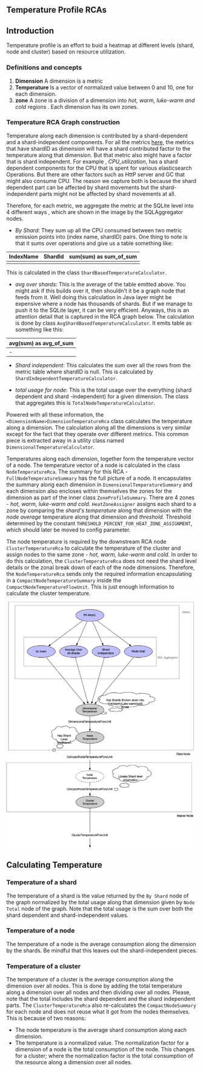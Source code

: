 Temperature Profile RCAs
---

## Introduction
Temperature profile is an effort to buid a heatmap at different levels (shard,
node and cluster) based on resource utilization.

### Definitions and concepts
 1. **Dimension** A dimension is a metric
 1. **Temperature** Is a vector of normalized value between 0 and 10, one for each dimension.
 1. **zone** A zone is a division of a dimension into _hot, warm, luke-warm and cold_ regions
 . Each dimension has its own zones. 
 


### Temperature RCA Graph construction
Temperature along each dimension is contributed by a shard-dependent and a shard-independent
 components. For all the metrics
 [here](https://opendistro.github.io/for-elasticsearch-docs/docs/pa/reference/), the metrics that
 have shardID as dimension will have a shard contributed factor to the temperature along that
 dimension. But that metric also might have a factor that is shard independent. For example
 , _CPU_utilization_, has a shard dependent components for the CPU that is spent for various
 elasticsearch Operations. But there are other factors such as HttP server and GC that might
 also consume CPU. The reason we capture both is because the shard dependent part can be affected
 by shard movements but the shard-independent parts might not be affected by shard movements at
 all.
 
 Therefore, for each metric, we aggregate the metric at the SQLite level into 4 different ways
 , which are shown in the image by the SQLAggregator nodes.
  - _By Shard_: They sum up all the CPU consumed between two metric emission points into
  (index name, shardID) pairs. One thing to note is that it sums over operations and give us a table
  something like:
  
  | IndexName | ShardId |  sum(sum) as sum_of_sum |
  |-----------|---------|-------------------------|
  |           |         |                         |
  This is calculated in the class `ShardBasedTemperatureCalculator`.
  
  - _avg over shards_:  This is the average of the table emitted above. You might ask if this
  builds over it, then shouldn't it be a graph node that feeds from it. Well doing this
  calculation in Java layer might be expensive where a node has thousands of shards. But if we
  manage to push it to the SQLite layer, it can be very efficient. Anyways, this is an
  attention detail that is captured in the RCA graph below. The calculation is done
  by class `AvgShardBasedTemperatureCalculator`.
  It emits table as something like this:
  
|  avg(sum) as avg_of_sum |
|-------------------------|
|            -            |

- _Shard independent_: This calculates the sum over all the rows from the metric table where
 shardID is null. This is calculated by `ShardIndependentTemperatureCalculator`.
 
- _total usage for node_: This is the total usage over the everything (shard dependent and shard
-independent) for a given dimension. The class that aggregates this is
 `TotalNodeTemperatureCalculator`.
 
Powered with all these information, the `<DimensionName>DimensionTemperatureRca` class calculates
the temperature along a dimension. The calculation along all the dimensions is very similar except
for the fact that they operate over different metrics. This common piece is extracted away in a
utility class named `DimensionalTemperatureCalculator`.  

Temperatures along each dimension, together form the temperature vector of a node. The
temperature vector of a node is calculated in the class `NodeTemperatureRca`. The summary for
this RCA - `FullNodeTemperatureSummary` has the full picture of a node. It encapsulates the
summary along each dimension in `DimensionalTemperatureSummary` and each dimension also
encloses within themselves the zones for the dimension as part of the inner class 
`ZoneProfileSummary`. There are 4 zones - _hot, warm, luke-warm and cold_. `HeatZoneAssigner`
assigns each shard to a zone by comparing the _shard's temperature_ along that dimension with the
_node average_ temperature along that dimension and _threshold_. Threshold determined by the
constant `THRESHOLD_PERCENT_FOR_HEAT_ZONE_ASSIGNMENT`, which should later be moved to config 
parameter.

The node temperature is required by the downstream RCA node `ClusterTemperatureRca` to calculate
the temperature of the cluster and assign nodes to the same zone - _hot, warm, luke-warm and
cold_. In order to do this calculation, the `ClusterTemperatureRca` does not need the shard level
details or the zonal break down of each of the node dimensions. Therefore, the
`NodeTemperatureRca` sends only the required information encapsulating in a 
`CompactNodeTemperatureSummary` inside the `CompactNodeTemperatureFlowUnit`. This is just enough
information to calculate the cluster temperature.  
        
![here](temperatureRcas.png)

## Calculating Temperature

### Temperature of a shard
The temperature of a shard is the value returned by the `By Shard` node of the graph normalized
by the total usage along that dimension given by `Node Total` node of the graph. Note that the total
usage is the sum over both the shard dependent and shard-independent values.

### Temperature of a node
The temperature of a node is the average consumption along the dimension by the shards. Be
mindful that this leaves out the shard-independent pieces.

### Temperature of a cluster
The temperature of a cluster is the average consumption along the dimension over all nodes.
This is done by adding the total temperature along a dimension over all nodes and then dividing
over all nodes. Please, note that the total includes the shard dependent and the shard
independent parts. The `ClusterTemperatureRca` also re-calculates the `CompactNodeSummary` for
each node and does not reuse what it got from the nodes themselves. This is because of two
reasons:
 - The node temperature is the average shard consumption along each dimension.
 - The temperature is a normalized value. The normalization factor for a dimension of a node is the
   total consumption  of the node. This changes for a cluster; where the normalization factor is
   the total consumption of the resource along a dimension over all nodes. 
